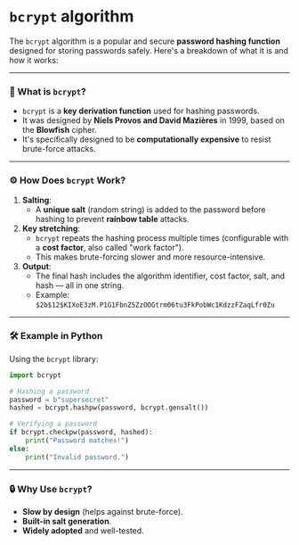 # `bcrypt` algorithm

The `bcrypt` algorithm is a popular and secure **password hashing function** designed for storing passwords safely. Here's a breakdown of what it is and how it works:

---

### 🔐 What is `bcrypt`?
- `bcrypt` is a **key derivation function** used for hashing passwords.
- It was designed by **Niels Provos and David Mazières** in 1999, based on the **Blowfish** cipher.
- It's specifically designed to be **computationally expensive** to resist brute-force attacks.

---

### ⚙️ How Does `bcrypt` Work?
1. **Salting**: 
   - A **unique salt** (random string) is added to the password before hashing to prevent **rainbow table** attacks.
2. **Key stretching**:
   - `bcrypt` repeats the hashing process multiple times (configurable with a **cost factor**, also called "work factor").
   - This makes brute-forcing slower and more resource-intensive.
3. **Output**: 
   - The final hash includes the algorithm identifier, cost factor, salt, and hash — all in one string.
   - Example: `$2b$12$KIXoE3zM.P1G1FbnZ5ZzOOGtrm06tu3FkPobWc1KdzzFZaqLfr0Zu`

---

### 🛠️ Example in Python
Using the `bcrypt` library:
```python
import bcrypt

# Hashing a password
password = b"supersecret"
hashed = bcrypt.hashpw(password, bcrypt.gensalt())

# Verifying a password
if bcrypt.checkpw(password, hashed):
    print("Password matches!")
else:
    print("Invalid password.")
```

---

### 🔒 Why Use `bcrypt`?
- **Slow by design** (helps against brute-force).
- **Built-in salt generation**.
- **Widely adopted** and well-tested.
